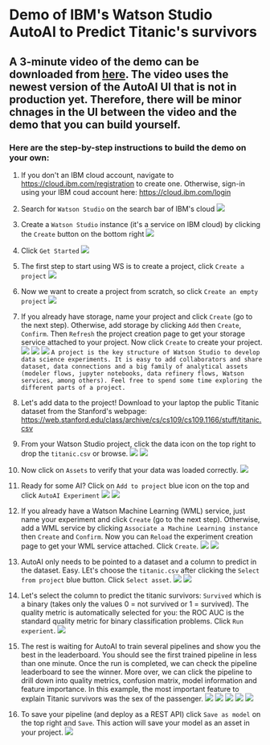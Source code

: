 # Demo of IBM's Watson Studio AutoAI to Predict Titanic's survivors

## A 3-minute video of the demo can be downloaded from [here](https://ibm.box.com/s/62ngb7y0cppespkty308a3u9r2jdjg3o). The video uses the newest version of the AutoAI UI that is not in production yet. Therefore, there will be minor chnages in the UI between the video and the demo that you can build yourself. 

### Here are the step-by-step instructions to build the demo on your own:

1. If you don't an IBM cloud account, navigate to <https://cloud.ibm.com/registration> to create one. Otherwise, sign-in using your IBM coud account here: <https://cloud.ibm.com/login>

1. Search for `Watson Studio` on the search bar of IBM's cloud 
 ![](https://github.com/IBMDataScience/autoai/blob/master/images/search%20WS.png)
  
1. Create a `Watson Studio` instance (it's a service on IBM cloud) by clicking the `Create` button on the bottom right  ![](https://github.com/IBMDataScience/autoai/blob/master/images/create%20WS%20instance.png)

1. Click `Get Started` ![](https://github.com/IBMDataScience/autoai/blob/master/images/get-started.png)
 
1. The first step to start using WS is to create a project, click  `Create a project` ![](https://github.com/IBMDataScience/autoai/blob/master/images/create-project.png)
 
1. Now we want to create a project from scratch, so click `Create an empty project` ![](https://github.com/IBMDataScience/autoai/blob/master/images/create-empty-project.png)

1. If you already have storage, name your project and click `Create` (go to the next step). Otherwise, add storage by clicking `Add` then `Create`,  `Confirm`. Then `Refresh` the project creation page to get your storage service attached to your project. Now click `Create` to create your project. ![](https://github.com/IBMDataScience/autoai/blob/master/images/add-storage.png) ![](https://github.com/IBMDataScience/autoai/blob/master/images/create-storage.png) ![](https://github.com/IBMDataScience/autoai/blob/master/images/confirm-storage.png) ```
A project is the key structure of Watson Studio to develop data science experiments. It is easy to add collaborators and share dataset, data connections and a big family of analytical assets (modeler flows, jupyter notebooks, data refinery flows, Watson services, among others). Feel free to spend some time exploring the different parts of a project. ```

1. Let's add data to the project! Download to your laptop the public Titanic dataset from the Stanford's webpage: https://web.stanford.edu/class/archive/cs/cs109/cs109.1166/stuff/titanic.csv

1. From your Watson Studio project, click the data icon on the top right to drop the `titanic.csv` or browse. ![](https://github.com/IBMDataScience/autoai/blob/master/images/data-icon.png) ![](https://github.com/IBMDataScience/autoai/blob/master/images/drop-or-browse.png)

1. Now click on `Assets` to verify that your data was loaded correctly. 
![](https://github.com/IBMDataScience/autoai/blob/master/images/assets.png)

1. Ready for some AI? Click on `Add to project` blue icon on the top and click `AutoAI Experiment` ![](https://github.com/IBMDataScience/autoai/blob/master/images/add-to-project.png) ![](https://github.com/IBMDataScience/autoai/blob/master/images/autoai-icon.png)

1. If you already have a Watson Machine Learning (WML) service, just name your experiment and click `Create` (go to the next step). Otherwise, add a WML service by clicking `Associate a Machine Learning instance` then `Create` and `Confirm`. Now you can `Reload` the experiment creation page to get your WML service attached. Click `Create`. ![](https://github.com/IBMDataScience/autoai/blob/master/images/add-wml.png) ![](https://github.com/IBMDataScience/autoai/blob/master/images/create-experiment.png)

1. AutoAI only needs to be pointed to a dataset and a column to predict in the dataset. Easy. LEt's choose the `titanic.csv` after clicking the `Select from project` blue button. Click `Select asset`. ![](https://github.com/IBMDataScience/autoai/blob/master/images/select-data-from-project.png) ![](https://github.com/IBMDataScience/autoai/blob/master/images/select-titanic.png)

1. Let's select the column to predict the titanic survivors: `Survived` which is a binary (takes only the values 0 = not survived or 1 = survived). The quality metric is automatically selected for you: the ROC AUC is the standard quality metric for binary classification problems. Click `Run experient`. ![](https://github.com/IBMDataScience/autoai/blob/master/images/survived-run-experiment.png)

1. The rest is waiting for AutoAI to train several pipelines and show you the best in the leaderboard. You should see the first trained pipeline in less than one minute. Once the run is completed, we can check the pipeline leaderboard to see the winner. More over, we can click the pipeline to drill down into quality metrics, confusion matrix, model information and feature importance. In this example, the most important feature to explain Titanic survivors was the sex of the passenger. ![](https://github.com/IBMDataScience/autoai/blob/master/images/pipeline-leaderboard.png) ![](https://github.com/IBMDataScience/autoai/blob/master/images/model-evaluation.png) ![](https://github.com/IBMDataScience/autoai/blob/master/images/conf-matrix.png) ![](https://github.com/IBMDataScience/autoai/blob/master/images/model-information.png) ![](https://github.com/IBMDataScience/autoai/blob/master/images/feature-importance.png) 

1. To save your pipeline (and deploy as a REST API) click `Save as model` on the top right and `Save`. This action will save your model as an asset in your project. ![](https://github.com/IBMDataScience/autoai/blob/master/images/save-as-model.png)
